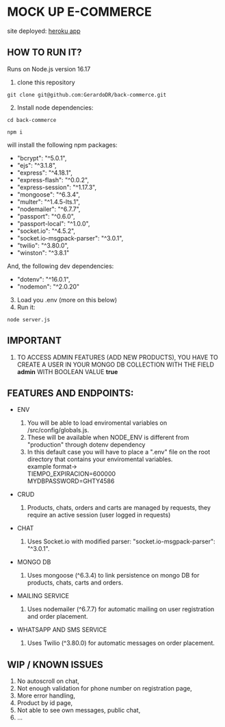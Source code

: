 # MOCK UP E-COMMERCE

site deployed: [ heroku app ](https://back-commerce.herokuapp.com/)

## HOW TO RUN IT?

Runs on Node.js version 16.17

1. clone this repository

```
git clone git@github.com:GerardoDR/back-commerce.git
```

2. Install node dependencies:
```
cd back-commerce
```
```
npm i
```
will install the following npm packages:

- "bcrypt": "^5.0.1",
- "ejs": "^3.1.8",
- "express": "^4.18.1",
- "express-flash": "^0.0.2",
- "express-session": "^1.17.3",
- "mongoose": "^6.3.4",
- "multer": "^1.4.5-lts.1",
- "nodemailer": "^6.7.7",
- "passport": "^0.6.0",
- "passport-local": "^1.0.0",
- "socket.io": "^4.5.2",
- "socket.io-msgpack-parser": "^3.0.1",
- "twilio": "^3.80.0",
- "winston": "^3.8.1"

And, the following dev dependencies:

- "dotenv": "^16.0.1",
- "nodemon": "^2.0.20"

3. Load you .env (more on this below)
4. Run it:
```
node server.js
```
## IMPORTANT
1. TO ACCESS ADMIN FEATURES (ADD NEW PRODUCTS), YOU HAVE TO CREATE A USER IN YOUR MONGO DB COLLECTION WITH THE FIELD **admin** WITH BOOLEAN VALUE **true**

## FEATURES AND ENDPOINTS:

- ENV
  1. You will be able to load enviromental variables on /src/config/globals.js.
  2. These will be available when NODE_ENV is different from "production" through dotenv dependency
  3. In this default case you will have to place a ".env" file on the root directory that contains your enviromental variables.<br>
  example format-><br> TIEMPO_EXPIRACION=600000<br>MYDBPASSWORD=GHTY4586

- CRUD
  1. Products, chats, orders and carts are managed by requests, they require an active session (user logged in requests)
  
- CHAT
  1. Uses Socket.io with modified parser: "socket.io-msgpack-parser": "^3.0.1".

- MONGO DB
  1. Uses mongoose (^6.3.4) to link persistence on mongo DB for products, chats, carts and orders.

- MAILING SERVICE
  1. Uses nodemailer (^6.7.7) for automatic mailing on user registration and order placement.
  
- WHATSAPP AND SMS SERVICE
  1. Uses Twilio (^3.80.0) for automatic messages on order placement.
  
## WIP / KNOWN ISSUES

1. No autoscroll on chat,
2. Not enough validation for phone number on registration page,
3. More error handling,
4. Product by id page,
5. Not able to see own messages, public chat,
6. ...

